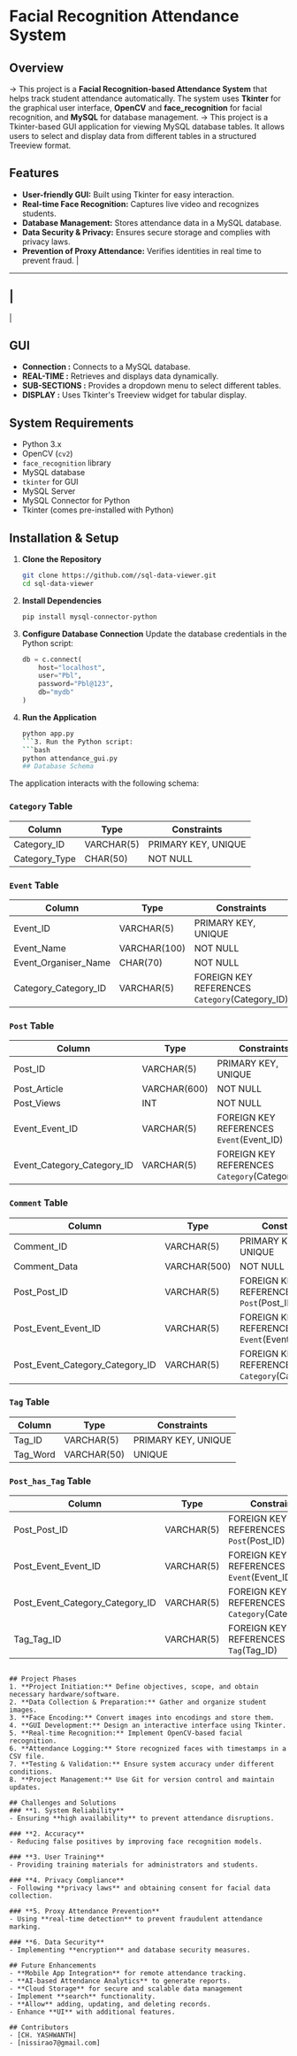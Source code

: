 # Facial Recognition Attendance System

## Overview
-> This project is a **Facial Recognition-based Attendance System** that helps track student attendance automatically. The system uses **Tkinter** for the graphical user interface, **OpenCV** and  **face_recognition** for facial recognition, and **MySQL** for database management.
-> This project is a Tkinter-based GUI application for viewing MySQL database tables. It allows users to select and display data from different tables in a structured Treeview format.

## Features
- **User-friendly GUI:** Built using Tkinter for easy interaction.
- **Real-time Face Recognition:** Captures live video and recognizes students.
- **Database Management:** Stores attendance data in a MySQL database.
- **Data Security & Privacy:** Ensures secure storage and complies with privacy laws.
- **Prevention of Proxy Attendance:** Verifies identities in real time to prevent fraud.
   |
---
|
---
   |
   ## GUI 
   - **Connection :** Connects to a MySQL database.
   - **REAL-TIME :** Retrieves and displays data dynamically.
   - **SUB-SECTIONS :** Provides a dropdown menu to select different tables.
   - **DISPLAY :** Uses Tkinter's Treeview widget for tabular display.

## System Requirements
- Python 3.x
- OpenCV (`cv2`)
- `face_recognition` library
- MySQL database
- `tkinter` for GUI
- MySQL Server
- MySQL Connector for Python
- Tkinter (comes pre-installed with Python)
  
## Installation & Setup

1. **Clone the Repository**
   ```sh
   git clone https://github.com//sql-data-viewer.git
   cd sql-data-viewer
   ```
2. **Install Dependencies**
   ```sh
   pip install mysql-connector-python
   ```
3. **Configure Database Connection**
   Update the database credentials in the Python script:
   ```python
   db = c.connect(
       host="localhost",
       user="Pbl",
       password="Pbl@123",
       db="mydb"
   )
   ```
4. **Run the Application**
   ```sh
   python app.py
   ```3. Run the Python script:
   ```bash
   python attendance_gui.py
   ## Database Schema

The application interacts with the following schema:

### `Category` Table

| Column         | Type       | Constraints         |
| -------------- | ---------- | ------------------- |
| Category\_ID   | VARCHAR(5) | PRIMARY KEY, UNIQUE |
| Category\_Type | CHAR(50)   | NOT NULL            |

### `Event` Table

| Column                 | Type         | Constraints                                     |
| ---------------------- | ------------ | ----------------------------------------------- |
| Event\_ID              | VARCHAR(5)   | PRIMARY KEY, UNIQUE                             |
| Event\_Name            | VARCHAR(100) | NOT NULL                                        |
| Event\_Organiser\_Name | CHAR(70)     | NOT NULL                                        |
| Category\_Category\_ID | VARCHAR(5)   | FOREIGN KEY REFERENCES `Category`(Category\_ID) |

### `Post` Table

| Column                        | Type         | Constraints                                     |
| ----------------------------- | ------------ | ----------------------------------------------- |
| Post\_ID                      | VARCHAR(5)   | PRIMARY KEY, UNIQUE                             |
| Post\_Article                 | VARCHAR(600) | NOT NULL                                        |
| Post\_Views                   | INT          | NOT NULL                                        |
| Event\_Event\_ID              | VARCHAR(5)   | FOREIGN KEY REFERENCES `Event`(Event\_ID)       |
| Event\_Category\_Category\_ID | VARCHAR(5)   | FOREIGN KEY REFERENCES `Category`(Category\_ID) |

### `Comment` Table

| Column                              | Type         | Constraints                                     |
| ----------------------------------- | ------------ | ----------------------------------------------- |
| Comment\_ID                         | VARCHAR(5)   | PRIMARY KEY, UNIQUE                             |
| Comment\_Data                       | VARCHAR(500) | NOT NULL                                        |
| Post\_Post\_ID                      | VARCHAR(5)   | FOREIGN KEY REFERENCES `Post`(Post\_ID)         |
| Post\_Event\_Event\_ID              | VARCHAR(5)   | FOREIGN KEY REFERENCES `Event`(Event\_ID)       |
| Post\_Event\_Category\_Category\_ID | VARCHAR(5)   | FOREIGN KEY REFERENCES `Category`(Category\_ID) |

### `Tag` Table

| Column    | Type        | Constraints         |
| --------- | ----------- | ------------------- |
| Tag\_ID   | VARCHAR(5)  | PRIMARY KEY, UNIQUE |
| Tag\_Word | VARCHAR(50) | UNIQUE              |

### `Post_has_Tag` Table

| Column                              | Type       | Constraints                                     |
| ----------------------------------- | ---------- | ----------------------------------------------- |
| Post\_Post\_ID                      | VARCHAR(5) | FOREIGN KEY REFERENCES `Post`(Post\_ID)         |
| Post\_Event\_Event\_ID              | VARCHAR(5) | FOREIGN KEY REFERENCES `Event`(Event\_ID)       |
| Post\_Event\_Category\_Category\_ID | VARCHAR(5) | FOREIGN KEY REFERENCES `Category`(Category\_ID) |
| Tag\_Tag\_ID                        | VARCHAR(5) | FOREIGN KEY REFERENCES `Tag`(Tag\_ID)           |

```

## Project Phases
1. **Project Initiation:** Define objectives, scope, and obtain necessary hardware/software.
2. **Data Collection & Preparation:** Gather and organize student images.
3. **Face Encoding:** Convert images into encodings and store them.
4. **GUI Development:** Design an interactive interface using Tkinter.
5. **Real-time Recognition:** Implement OpenCV-based facial recognition.
6. **Attendance Logging:** Store recognized faces with timestamps in a CSV file.
7. **Testing & Validation:** Ensure system accuracy under different conditions.
8. **Project Management:** Use Git for version control and maintain updates.

## Challenges and Solutions
### **1. System Reliability**
- Ensuring **high availability** to prevent attendance disruptions.

### **2. Accuracy**
- Reducing false positives by improving face recognition models.

### **3. User Training**
- Providing training materials for administrators and students.

### **4. Privacy Compliance**
- Following **privacy laws** and obtaining consent for facial data collection.

### **5. Proxy Attendance Prevention**
- Using **real-time detection** to prevent fraudulent attendance marking.

### **6. Data Security**
- Implementing **encryption** and database security measures.

## Future Enhancements
- **Mobile App Integration** for remote attendance tracking.
- **AI-based Attendance Analytics** to generate reports.
- **Cloud Storage** for secure and scalable data management
- Implement **search** functionality.
- **Allow** adding, updating, and deleting records.
- Enhance **UI** with additional features.

## Contributors
- [CH. YASHWANTH]
- [nissirao7@gmail.com]

